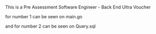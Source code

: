This is a Pre Assessment Software Engineer - Back End Ultra Voucher

for number 1 can be seen on main.go

and for number 2 can be seen on Query.sql
